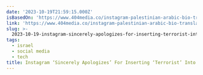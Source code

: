 ```yaml
---
date: '2023-10-19T21:59:15.000Z'
isBasedOn: 'https://www.404media.co/instagram-palestinian-arabic-bio-translation/'
link: 'https://www.404media.co/instagram-palestinian-arabic-bio-translation/'
slug: >-
  2023-10-19-instagram-sincerely-apologizes-for-inserting-terrorist-into-palestinian
tags:
  - israel
  - social media
  - tech
title: Instagram ‘Sincerely Apologizes’ For Inserting ‘Terrorist’ Into Palestinian
---
```


